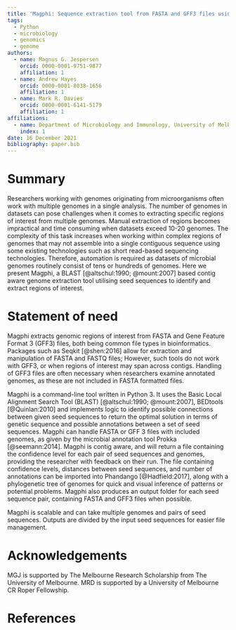 ```yaml
---
title: 'Magphi: Sequence extraction tool from FASTA and GFF3 files using seed pairs'
tags:  
  - Python
  - microbiology
  - genomics
  - genome
authors:
  - name: Magnus G. Jespersen 
    orcid: 0000-0001-9751-9877
    affiliation: 1
  - name: Andrew Hayes
    orcid: 0000-0001-8038-1656
    affiliation: 1
  - name: Mark R. Davies
    orcid: 0000-0001-6141-5179
    affiliation: 1
affiliations:
  - name: Department of Microbiology and Immunology, University of Melbourne at the Peter Doherty Institute for Infection and Immunity, Melbourne, VIC, Australia
    index: 1
date: 16 December 2021  
bibliography: paper.bib
---
```


# Summary
Researchers working with genomes originating from microorganisms often work with multiple genomes in a single analysis. The number of genomes in datasets can pose challenges when it comes to extracting specific regions of interest from multiple genomes. Manual extraction of regions becomes impractical and time consuming when datasets exceed 10-20 genomes. The complexity of this task increases when working within complex regions of genomes that may not assemble into a single contiguous sequence using some existing technologies such as short read-based sequencing technologies. Therefore, automation is required as datasets of microbial genomes routinely consist of tens or hundreds of genomes. Here we present Magphi, a BLAST [@altschul:1990; @mount:2007] based  contig aware genome extraction tool utilising seed sequences to identify and extract regions of interest.

# Statement of need
Magphi extracts genomic regions of interest from FASTA and Gene Feature Format 3 (GFF3) files, both being common file types in bioinformatics. Packages such as Seqkit [@shen:2016] allow for extraction and manipulation of FASTA and FASTQ files; However, such tools do not work with GFF3, or when regions of interest may span across contigs. Handling of GFF3 files are often necessary when researchers examine annotated genomes, as these are not included in FASTA formatted files.  

Magphi is a command-line tool written in Python 3. It uses the Basic Local Alignment Search Tool (BLAST) [@altschul:1990; @mount:2007], BEDtools [@Quinlan:2010] and implements logic to identify possible connections between given seed sequences to return the optimal solution in terms of genetic sequence and possible annotations between a set of seed sequences. Magphi can handle FASTA or GFF 3 files with included genomes, as given by the microbial annotation tool Prokka [@seemann:2014]. Magphi is contig aware, and will return a file containing the confidence level for each pair of seed sequences and genomes, providing the researcher with feedback on their run. The file containing confidence levels, distances between seed sequences, and number of annotations can be imported into Phandango [@Hadfield:2017], along with a phylogenetic tree of genomes for quick and visual inference of patterns or potential problems. Magphi also produces an output folder for each seed sequence pair, containing FASTA and GFF3 files when possible.   

Magphi is scalable and can take multiple genomes and pairs of seed sequences. Outputs are divided by the input seed sequences for easier file management.

# Acknowledgements
MGJ is supported by The Melbourne Research Scholarship from The University of Melbourne. MRD is supported by a University of Melbourne CR Roper Fellowship.

# References